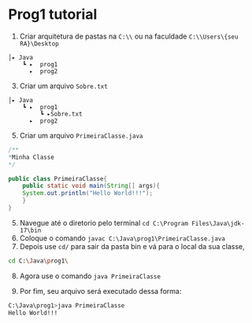 # Prog1 tutorial

1. Criar arquitetura de pastas na `C:\\` ou na faculdade `C:\\Users\{seu RA}\Desktop`
```
│▸ Java
    ┗ ▸  prog1
      ▸  prog2
```

3. Criar um arquivo `Sobre.txt`
```
│▸ Java
    ┗ ▸  prog1
         ┗ ▸Sobre.txt
      ▸  prog2
```

5. Criar um arquivo `PrimeiraClasse.java`
```java
/**
*Minha Classe
*/

public class PrimeiraClasse{
	public static void main(String[] args){
	System.out.println("Hello World!!!");
	}
}
```
5. Navegue até o diretorio pelo terminal  `cd C:\Program Files\Java\jdk-17\bin`
6. Coloque o comando `javac C:\Java\prog1\PrimeiraClasse.java`
7. Depois use `cd/` para sair da pasta bin e vá para o local da sua classe,
```sh
cd C:\Java\prog1\
```
8. Agora use o comando `java PrimeiraClasse`

9. Por fim, seu arquivo será executado dessa forma:

```sh
C:\Java\prog1>java PrimeiraClasse
Hello World!!!
```
